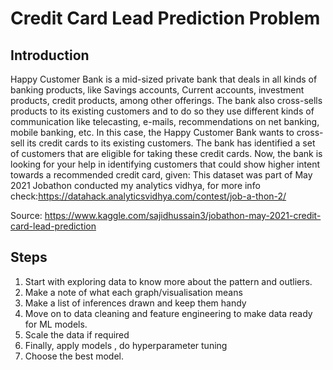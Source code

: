 # Credit Card Lead Prediction Problem

## Introduction

Happy Customer Bank is a mid-sized private bank that deals in all kinds of banking products, like Savings accounts, Current accounts, investment products, credit products, among other offerings.
The bank also cross-sells products to its existing customers and to do so they use different kinds of communication like telecasting, e-mails, recommendations on net banking, mobile banking, etc.
In this case, the Happy Customer Bank wants to cross-sell its credit cards to its existing customers. The bank has identified a set of customers that are eligible for taking these credit cards.
Now, the bank is looking for your help in identifying customers that could show higher intent towards a recommended credit card, given:
This dataset was part of May 2021 Jobathon conducted my analytics vidhya, for more info check:https://datahack.analyticsvidhya.com/contest/job-a-thon-2/

Source: https://www.kaggle.com/sajidhussain3/jobathon-may-2021-credit-card-lead-prediction

## Steps

1. Start with exploring data to know more about the pattern and outliers.
2. Make a note of what each graph/visualisation means
3. Make a list of inferences drawn and keep them handy 
4. Move on to data cleaning and feature engineering to make data ready for ML models.
5. Scale the data if required
6. Finally, apply models , do hyperparameter tuning
7. Choose the best model.
